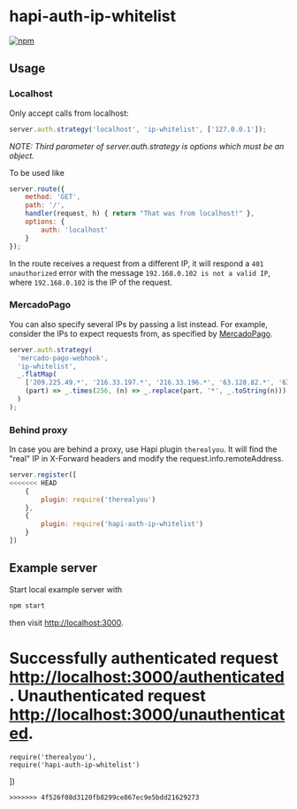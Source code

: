 # hapi-auth-ip-whitelist

[![npm](https://img.shields.io/npm/v/hapi-auth-ip-whitelist.svg)](https://www.npmjs.com/package/hapi-auth-ip-whitelist)

## Usage

### Localhost

Only accept calls from localhost:

```js
server.auth.strategy('localhost', 'ip-whitelist', ['127.0.0.1']);
```

*NOTE: Third parameter of server.auth.strategy is options which must be an object.* 

To be used like

```js
server.route({ 
	method: 'GET', 
	path: '/',
	handler(request, h) { return "That was from localhost!" }, 
	options: {
        auth: 'localhost'
	}
});
```

In the route receives a request from a different IP, it will respond a `401 unauthorized` error with the message `192.168.0.102 is not a valid IP`, where `192.168.0.102` is the IP of the request.

### MercadoPago

You can also specify several IPs by passing a list instead. For example, consider the IPs to expect requests from, as specified by [MercadoPago](https://www.mercadopago.com.co/developers/en/api-docs/basics/design-considerations).

```js
server.auth.strategy(
  'mercado-pago-webhook',
  'ip-whitelist',
  _.flatMap(
    ['209.225.49.*', '216.33.197.*', '216.33.196.*', '63.128.82.*', '63.128.83.*', '63.128.94.*'],
    (part) => _.times(256, (n) => _.replace(part, '*', _.toString(n)))
  )
);
```

### Behind proxy

In case you are behind a proxy, use Hapi plugin `therealyou`.
It will find the "real" IP in X-Forward headers and modify the request.info.remoteAddress.

```js
server.register([
<<<<<<< HEAD
	{
		plugin: require('therealyou')
	},
	{
		plugin: require('hapi-auth-ip-whitelist')
	}
])
```

## Example server

Start local example server with

```bash
npm start
```

then visit [http://localhost:3000](http://localhost:3000).

Successfully authenticated request [http://localhost:3000/authenticated](http://localhost:3000/authenticated).
Unauthenticated request [http://localhost:3000/unauthenticated](http://localhost:3000/unauthenticated).
=======
	require('therealyou'),
	require('hapi-auth-ip-whitelist')
])
```
>>>>>>> 4f526f08d3120fb8299ce867ec9e5bdd21629273
